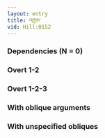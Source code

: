 ```yaml
---
layout: entry
title: འཁྱམ་
vid: Hill:0152
---
```

### Dependencies (N = 0)


### Overt 1-2


### Overt 1-2-3


### With oblique arguments


### With unspecified obliques
